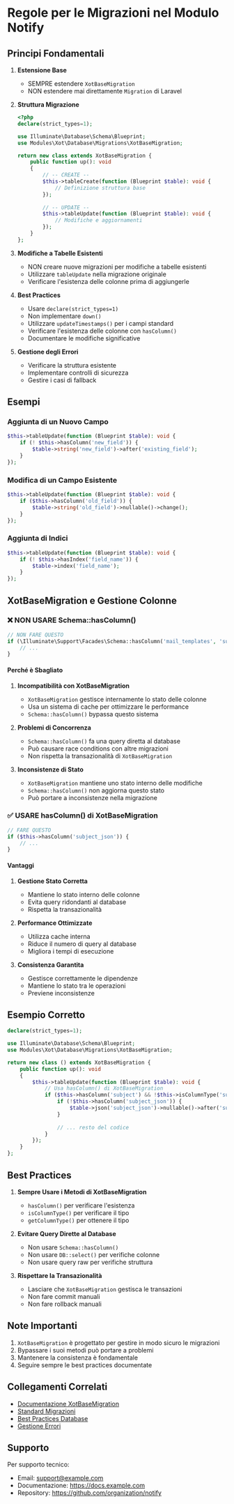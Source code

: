 # Regole per le Migrazioni nel Modulo Notify

## Principi Fondamentali

1. **Estensione Base**
   - SEMPRE estendere `XotBaseMigration`
   - NON estendere mai direttamente `Migration` di Laravel

2. **Struttura Migrazione**
   ```php
   <?php
   declare(strict_types=1);
   
   use Illuminate\Database\Schema\Blueprint;
   use Modules\Xot\Database\Migrations\XotBaseMigration;
   
   return new class extends XotBaseMigration {
       public function up(): void
       {
           // -- CREATE --
           $this->tableCreate(function (Blueprint $table): void {
               // Definizione struttura base
           });
           
           // -- UPDATE --
           $this->tableUpdate(function (Blueprint $table): void {
               // Modifiche e aggiornamenti
           });
       }
   };
   ```

3. **Modifiche a Tabelle Esistenti**
   - NON creare nuove migrazioni per modifiche a tabelle esistenti
   - Utilizzare `tableUpdate` nella migrazione originale
   - Verificare l'esistenza delle colonne prima di aggiungerle

4. **Best Practices**
   - Usare `declare(strict_types=1)`
   - Non implementare `down()`
   - Utilizzare `updateTimestamps()` per i campi standard
   - Verificare l'esistenza delle colonne con `hasColumn()`
   - Documentare le modifiche significative

5. **Gestione degli Errori**
   - Verificare la struttura esistente
   - Implementare controlli di sicurezza
   - Gestire i casi di fallback

## Esempi

### Aggiunta di un Nuovo Campo
```php
$this->tableUpdate(function (Blueprint $table): void {
    if (! $this->hasColumn('new_field')) {
        $table->string('new_field')->after('existing_field');
    }
});
```

### Modifica di un Campo Esistente
```php
$this->tableUpdate(function (Blueprint $table): void {
    if ($this->hasColumn('old_field')) {
        $table->string('old_field')->nullable()->change();
    }
});
```

### Aggiunta di Indici
```php
$this->tableUpdate(function (Blueprint $table): void {
    if (! $this->hasIndex('field_name')) {
        $table->index('field_name');
    }
});
```

## XotBaseMigration e Gestione Colonne

### ❌ NON USARE Schema::hasColumn()

```php
// NON FARE QUESTO
if (\Illuminate\Support\Facades\Schema::hasColumn('mail_templates', 'subject_json')) {
    // ...
}
```

#### Perché è Sbagliato

1. **Incompatibilità con XotBaseMigration**
   - `XotBaseMigration` gestisce internamente lo stato delle colonne
   - Usa un sistema di cache per ottimizzare le performance
   - `Schema::hasColumn()` bypassa questo sistema

2. **Problemi di Concorrenza**
   - `Schema::hasColumn()` fa una query diretta al database
   - Può causare race conditions con altre migrazioni
   - Non rispetta la transazionalità di `XotBaseMigration`

3. **Inconsistenze di Stato**
   - `XotBaseMigration` mantiene uno stato interno delle modifiche
   - `Schema::hasColumn()` non aggiorna questo stato
   - Può portare a inconsistenze nella migrazione

### ✅ USARE hasColumn() di XotBaseMigration

```php
// FARE QUESTO
if ($this->hasColumn('subject_json')) {
    // ...
}
```

#### Vantaggi

1. **Gestione Stato Corretta**
   - Mantiene lo stato interno delle colonne
   - Evita query ridondanti al database
   - Rispetta la transazionalità

2. **Performance Ottimizzate**
   - Utilizza cache interna
   - Riduce il numero di query al database
   - Migliora i tempi di esecuzione

3. **Consistenza Garantita**
   - Gestisce correttamente le dipendenze
   - Mantiene lo stato tra le operazioni
   - Previene inconsistenze

## Esempio Corretto

```php
declare(strict_types=1);

use Illuminate\Database\Schema\Blueprint;
use Modules\Xot\Database\Migrations\XotBaseMigration;

return new class () extends XotBaseMigration {
    public function up(): void
    {
        $this->tableUpdate(function (Blueprint $table): void {
            // Usa hasColumn() di XotBaseMigration
            if ($this->hasColumn('subject') && !$this->isColumnType('subject', 'json')) {
                if (!$this->hasColumn('subject_json')) {
                    $table->json('subject_json')->nullable()->after('subject');
                }
                
                // ... resto del codice
            }
        });
    }
};
```

## Best Practices

1. **Sempre Usare i Metodi di XotBaseMigration**
   - `hasColumn()` per verificare l'esistenza
   - `isColumnType()` per verificare il tipo
   - `getColumnType()` per ottenere il tipo

2. **Evitare Query Dirette al Database**
   - Non usare `Schema::hasColumn()`
   - Non usare `DB::select()` per verifiche colonne
   - Non usare query raw per verifiche struttura

3. **Rispettare la Transazionalità**
   - Lasciare che `XotBaseMigration` gestisca le transazioni
   - Non fare commit manuali
   - Non fare rollback manuali

## Note Importanti

1. `XotBaseMigration` è progettato per gestire in modo sicuro le migrazioni
2. Bypassare i suoi metodi può portare a problemi
3. Mantenere la consistenza è fondamentale
4. Seguire sempre le best practices documentate

## Collegamenti Correlati

- [Documentazione XotBaseMigration](../../Xot/docs/rules/LARAXOT-RULES.md)
- [Standard Migrazioni](../../../docs/regole/standard_migrazioni.md)
- [Best Practices Database](../../../docs/best-practices/database.md)
- [Gestione Errori](./ERROR_HANDLING.md)

## Supporto

Per supporto tecnico:
- Email: support@example.com
- Documentazione: https://docs.example.com
- Repository: https://github.com/organization/notify 
